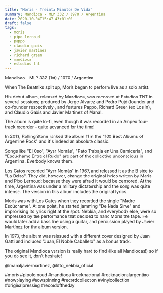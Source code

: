 ```yaml
---
title: "Moris - Treinta Minutos De Vida"
summary: Mandioca - MLP 332 / 1970 / Argentina
date: 2020-10-04T15:47:43+01:00
draft: false
tags:
  - moris
  - pipo lernoud
  - pappo
  - claudio gabis
  - javier martinez
  - richard green
  - mandioca
  - estudios tnt
---
```

Mandioca - MLP 332 (1st) / 1970 / Argentina

When The Beatniks split up, Moris began to perform live as a solo artist.

His debut album, released by Mandioca, was recorded at Estudios TNT in several sessions; produced by Jorge Alvarez and Pedro Pujó (founder and co-founder respectively), and features Pappo, Richard Green (ex Los In), and Claudio Gabis and Javier Martinez of Manal.

The album is quite lo-fi, even though it was recorded in an Ampex four-track recorder – quite advanced for the time!

In 2013, Rolling Stone ranked the album 11 in the "100 Best Albums of Argentine Rock" and it's indeed an absolute classic.

Songs like "El Oso", "Ayer Nomás", "Pato Trabaja en Una Carnicería", and "Escúchame Entre el Ruido" are part of the collective unconscious in Argentina. Everbody knows them.

Los Gatos recorded "Ayer Nomás" in 1967, and released it as the B side to "La Balsa". They did, however, change the original lyrics written by Moris and Pipo Lernoud; because they were afraid it would be censored. At the time, Argentina was under a military dictatorship and the song was quite intense. The version in this album includes the original lyrics.

Moris was with Los Gatos when they recorded the single "Madre Escúchame". At one point, he started jamming "De Nada Sirve" and improvising its lyrics right at the spot. Nebbia, and everybody else, were so impressed by the performance that decided to hand Moris the tape. He would later add a bass line using a guitar, and percussion played by Javier Martínez for the album version.

In 1973, the album was reissued with a different cover designed by Juan Gatti and included "Juan, El Noble Caballero" as a bonus track.

The original Mandioca version is really hard to find (like all Mandiocas!) so if you do see it, don't hesitate!

@manaljaviermartinez, @litto_nebbia_oficial

#moris #pipolernoud #mandioca #rocknacional #rocknacionalargentino #nowplaying #nowspinning #recordcollection #vinylcollection #originalpressing #recordoftheday

